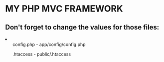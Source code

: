 <h1> MY PHP MVC FRAMEWORK </h1>

<h2> Don't forget to change the values for those files:</h2>
<li>
    <ul>config.php - app/config/config.php</ul>
    <ul>.htaccess - public/.htaccess</ul>
</li>
